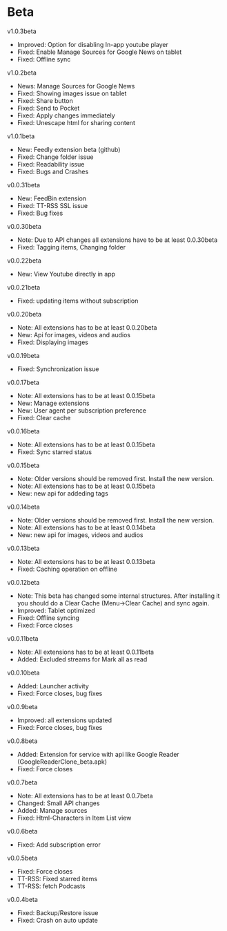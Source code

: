 Beta
====================

v1.0.3beta
* Improved: Option for disabling In-app youtube player
* Fixed: Enable Manage Sources for Google News on tablet
* Fixed: Offline sync

v1.0.2beta
* News: Manage Sources for Google News
* Fixed: Showing images issue on tablet
* Fixed: Share button
* Fixed: Send to Pocket
* Fixed: Apply changes immediately
* Fixed: Unescape html for sharing content

v1.0.1beta
* New: Feedly extension beta (github)
* Fixed: Change folder issue
* Fixed: Readability issue
* Fixed: Bugs and Crashes

v0.0.31beta
* New: FeedBin extension
* Fixed: TT-RSS SSL issue
* Fixed: Bug fixes

v0.0.30beta
* Note: Due to API changes all extensions have to be at least 0.0.30beta
* Fixed: Tagging items, Changing folder

v0.0.22beta
* New: View Youtube directly in app

v0.0.21beta
* Fixed: updating items without subscription

v0.0.20beta
* Note: All extensions has to be at least 0.0.20beta
* New: Api for images, videos and audios
* Fixed: Displaying images

v0.0.19beta
* Fixed: Synchronization issue

v0.0.17beta
* Note: All extensions has to be at least 0.0.15beta
* New: Manage extensions
* New: User agent per subscription preference
* Fixed: Clear cache

v0.0.16beta
* Note: All extensions has to be at least 0.0.15beta
* Fixed: Sync starred status

v0.0.15beta
* Note: Older versions should be removed first. Install the new version.
* Note: All extensions has to be at least 0.0.15beta
* New: new api for addeding tags

v0.0.14beta
* Note: Older versions should be removed first. Install the new version.
* Note: All extensions has to be at least 0.0.14beta
* New: new api for images, videos and audios

v0.0.13beta
* Note: All extensions has to be at least 0.0.13beta
* Fixed: Caching operation on offline

v0.0.12beta
* Note: This beta has changed some internal structures. After installing it you should do a Clear Cache (Menu->Clear Cache) and sync again.
* Improved: Tablet optimized
* Fixed: Offline syncing
* Fixed: Force closes


v0.0.11beta
* Note: All extensions has to be at least 0.0.11beta
* Added: Excluded streams for Mark all as read

v0.0.10beta
* Added: Launcher activity
* Fixed: Force closes, bug fixes

v0.0.9beta
* Improved: all extensions updated
* Fixed: Force closes, bug fixes

v0.0.8beta
* Added: Extension for service with api like Google Reader (GoogleReaderClone_beta.apk)
* Fixed: Force closes

v0.0.7beta
* Note: All extensions has to be at least 0.0.7beta
* Changed: Small API changes
* Added: Manage sources
* Fixed: Html-Characters in Item List view

v0.0.6beta
* Fixed: Add subscription error

v0.0.5beta
* Fixed: Force closes
* TT-RSS: Fixed starred items
* TT-RSS: fetch Podcasts

v0.0.4beta
* Fixed: Backup/Restore issue
* Fixed: Crash on auto update

